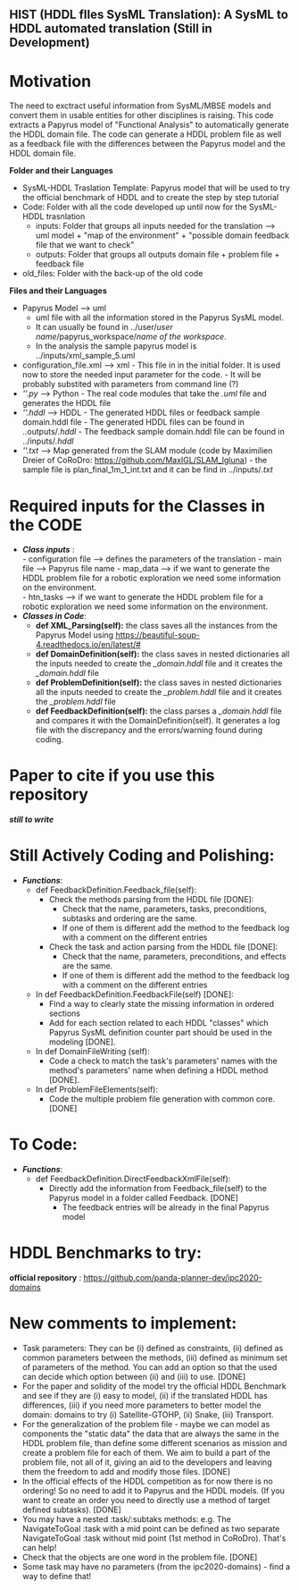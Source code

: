 ## HIST (HDDL fIles SysML Translation): A SysML to HDDL automated translation (Still in Development)

# Motivation
The need to exctract useful information from SysML/MBSE models and convert them in usable entities for other disciplines is raising. This code extracts a Papyrus model of "Functional Analysis" to automatically generate the HDDL domain file. The code can generate a HDDL problem file as well as a feedback file with the differences between the Papyrus model and the HDDL domain file. 

**Folder and their Languages**
- SysML-HDDL Traslation Template: Papyrus model that will be used to try the official benchmark of HDDL and to create the step by step tutorial
- Code: Folder with all the code developed up until now for the SysML-HDDL trasnlation
     - inputs: Folder that groups all inputs needed for the translation --> uml model + "map of the environment" + "possible domain feedback file that we want to check"
     - outputs: Folder that groups all outputs domain file + problem file + feedback file 
- old_files: Folder with the back-up of the old code

**Files and their Languages**
- Papyrus Model --> uml 
     - uml file with all the information stored in the Papyrus SysML model.
     - It can usually be found in ../user/*user name*/papyrus_workspace/*name of the workspace*.
     - In the analysis the sample papyrus model is ../inputs/xml_sample_5.uml
- configuration_file.xml --> xml
      - This file in in the initial folder. It is used now to store the needed input parameter for the code. 
      - It will be probably substited with parameters from command line (?)
- *''.py* --> Python
      - The real code modules that take the *.uml* file and generates the HDDL file
- *''.hddl* --> HDDL 
      - The generated HDDL files or feedback sample domain.hddl file
      - The generated HDDL files can be found in ..outputs/*.hddl*
      - The feedback sample domain.hddl file can be found in ../inputs/*.hddl*
- *''.txt* --> Map generated from the SLAM module (code by Maximilien Dreier of CoRoDro: https://github.com/MaxIGL/SLAM_Igluna)
      - the sample file is plan_final_1m_1_int.txt and it can be find in ../inputs/*.txt*

# Required inputs for the Classes in the CODE 
- ***Class inputs*** :  
        - configuration file --> defines the parameters of the translation
        - main file --> Papyrus file name
        -  map_data --> if we want to generate the HDDL problem file for a robotic exploration we need some information on the environment.  
        -  htn_tasks --> if we want to generate the HDDL problem file for a robotic exploration we need some information on the environment. 
- ***Classes in Code***:
     - **def XML_Parsing(self):**  the class saves all the instances from the Papyrus Model using https://beautiful-soup-4.readthedocs.io/en/latest/#
     - **def DomainDefinition(self):** the class saves in nested dictionaries all the inputs needed to create the *_domain.hddl* file and it creates the *_domain.hddl* file
     - **def ProblemDefinition(self):** the class saves in nested dictionaries all the inputs needed to create the *_problem.hddl* file and it creates the *_problem.hddl* file
     - **def FeedbackDefinition(self):** the class parses a *_domain.hddl* file and compares it with the DomainDefinition(self). It generates a log file with the discrepancy and the errors/warning found during coding. 

# Paper to cite if you use this repository 
***still to write***

# Still Actively Coding and Polishing:
- ***Functions***:
     - def FeedbackDefinition.Feedback_file(self):
        - Check the methods parsing from the HDDL file [DONE]:
            - Check that the name, parameters, tasks, preconditions, subtasks and ordering are the same.
            - If one of them is different add the method to the feedback log with a comment on the different entries 
        - Check the task and action parsing from the HDDL file [DONE]:
            - Check that the name, parameters, preconditions, and effects are the same.
            - If one of them is different add the method to the feedback log with a comment on the different entries  
     - In def FeedbackDefinition.FeedbackFile(self) [DONE]:
        - Find a way to clearly state the missing information in ordered sections
        - Add for each section related to each HDDL "classes" which Papyrus SysML definition counter part should be used in the modeling  [DONE]. 
     - In def DomainFileWriting (self):
        - Code a check to match the task's parameters' names with the method's parameters' name when defining a HDDL method  [DONE].
     - In def ProblemFileElements(self):
        - Code the multiple problem file generation with common core. [DONE]
    

# To Code:
- ***Functions***:
     - def FeedbackDefinition.DirectFeedbackXmlFile(self):
        - Directly add the information from Feedback_file(self) to the Papyrus model in a folder called Feedback. [DONE]
           - The feedback entries will be already in the final Papyrus model 

# HDDL Benchmarks to try:
**official repository** : https://github.com/panda-planner-dev/ipc2020-domains

# New comments to implement:
- Task parameters: They can be (i) defined as constraints, (ii) defined as common parameters between the methods, (iii) defined as minimum set of parameters of the method. You can add an option so that the used can decide which option between (ii) and (iii) to use. [DONE]
- For the paper and solidity of the model try the official HDDL Benchmark and see if they are (i) easy to model, (ii) if the translated HDDL has differences, (iii) if you need more parameters to better model the domain: domains to try (i) Satellite-GTOHP, (ii) Snake, (iii) Transport. 
-	For the generalization of the problem file - maybe we can model as components the "static data" the data that are always the same in the HDDL problem file, than define some different scenarios as mission and create a problem file for each of them. We aim to build a part of the problem file, not all of it, giving an aid to the developers and leaving them the freedom to add and modify those files. [DONE]
-	In the official effects of the HDDL competition as for now there is no ordering! So no need to add it to Papyrus and the HDDL models. (If you want to create an order you need to directly use a method of target defined subtasks). [DONE]
-	You may have a nested :task/:subtaks methods: e.g. The NavigateToGoal :task with a mid point can be defined as two separate NavigateToGoal :task without mid point (1st method in CoRoDro). That's can help!  
- Check that the objects are one word in the problem file. [DONE]
- Some task may have no parameters (from the ipc2020-domains) - find a way to define that! 


